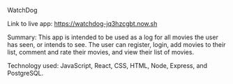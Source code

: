 WatchDog

Link to live app: 
https://watchdog-jq3hzcgbt.now.sh 

Summary:
This app is intended to be used as a log for all movies the user has seen, or intends to see. The user can register, login, add movies to their list, comment and rate their movies, and view their list of movies.

Technology used:
JavaScript, React, CSS, HTML, Node, Express, and PostgreSQL.